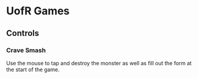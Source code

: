 # UofR Games

## Controls
### Crave Smash
Use the mouse to tap and destroy the monster as well as fill out the form at the start of the game.
